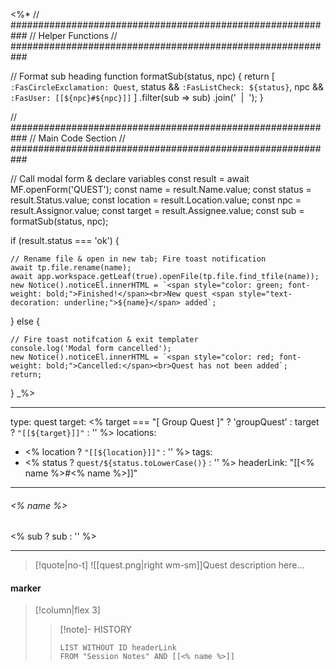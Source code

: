 <%*
// ###########################################################
//                       Helper Functions
// ###########################################################

// Format sub heading
function formatSub(status, npc) {
  return [
    `:FasCircleExclamation: Quest`,
    status && `:FasListCheck: ${status}`,
    npc && `:FasUser: [[${npc}#${npc}]]`
  ]
  .filter(sub => sub)
  .join('&nbsp;&nbsp;|&nbsp;&nbsp;');
}

// ###########################################################
//                        Main Code Section
// ###########################################################

// Call modal form & declare variables
const result = await MF.openForm('QUEST');
const name = result.Name.value;
const status = result.Status.value;
const location = result.Location.value;
const npc = result.Assignor.value;
const target = result.Assignee.value;
const sub = formatSub(status, npc);

if (result.status === 'ok') {

    // Rename file & open in new tab; Fire toast notification
    await tp.file.rename(name);
    await app.workspace.getLeaf(true).openFile(tp.file.find_tfile(name));
    new Notice().noticeEl.innerHTML = `<span style="color: green; font-weight: bold;">Finished!</span><br>New quest <span style="text-decoration: underline;">${name}</span> added`;

} else {

    // Fire toast notifcation & exit templater
    console.log('Modal form cancelled');
    new Notice().noticeEl.innerHTML = `<span style="color: red; font-weight: bold;">Cancelled:</span><br>Quest has not been added`;
    return;
}
_%>

---
type: quest
target: <% target === "[ Group Quest ]" ? 'groupQuest' : target ? `"[[${target}]]"` : '' %>
locations:
 - <% location ? `"[[${location}]]"` : ''  %>
tags:
 - <% status ? `quest/${status.toLowerCase()}` : '' %>
headerLink: "[[<% name %>#<% name %>]]"
---
###### <% name %>
<span class="sub2"><% sub ? sub : '' %></span>
___

> [!quote|no-t]
>![[quest.png|right wm-sm]]Quest description here...

#### marker
> [!column|flex 3]
>>[!note]- HISTORY
>>```dataview
>>LIST WITHOUT ID headerLink
>>FROM "Session Notes" AND [[<% name %>]]

